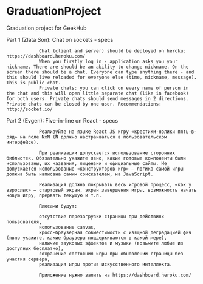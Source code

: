 # GraduationProject
Graduation project for GeekHub

Part 1 (Zlata Son): Chat on sockets - specs

                Chat (client and server) should be deployed on heroku: https://dashboard.heroku.com/
                When you firstly log in - application asks you your nickname. There are should be an ability to change nickname. On the screen there should be a chat. Everyone can type anything there - and this should live reloaded for everyone else (time, nickname, message). This is public chat.
                Private chats: you can click on every name of person in the chat and this will open little separate chat (like in facebook) for both users. Private chats should send messages in 2 directions. Private chats can be closed by one user. Recommendations: http://socket.io/
Part 2 (Evgen): Five-in-line on React - specs

                Реализуйте на языке React JS игру «крестики-нолики пять-в-ряд» на поле NxN (N должно настраиваться в пользовательском интерфейсе).

                При реализации допускается использование сторонних библиотек. Обязательно укажите явно, какие готовые компоненты были использованы, их названия, лицензии и официальные сайты. Не допускается использование «конструкторов игр» — логика самой игры должна быть написана самим соискателем, на JavaScript.

                Реализация должна покрывать весь игровой процесс, «как у взрослых» — стартовый экран, экран завершения игры, возможность начать новую игру, прервать текущую и т.п.

                Плюсами будут:

                отсутствие перезагрузки страницы при действиях пользователя,
                использование canvas,
                кросс-браузерная совместимость с изящной деградацией фич (явно укажите, какие браузеры поддерживаются в какой мере),
                наличие звуковых эффектов и музыки (возьмите любые из доступных бесплатно),
                сохранение состояния игры при обновлении страницы без участия сервера,
                реализация игры против искусственного интеллекта.

                Приложение нужно залить на https://dashboard.heroku.com/

